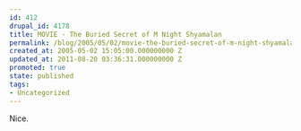 ```yaml
---
id: 412
drupal_id: 4178
title: MOVIE - The Buried Secret of M Night Shyamalan
permalink: /blog/2005/05/02/movie-the-buried-secret-of-m-night-shyamalan/
created_at: 2005-05-02 15:05:00.000000000 Z
updated_at: 2011-08-20 03:36:31.000000000 Z
promoted: true
state: published
tags:
- Uncategorized
---
```

Nice.
